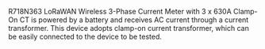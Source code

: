 R718N363 LoRaWAN Wireless 3-Phase Current Meter with 3 x 630A Clamp-On CT is powered by a battery and receives AC current through a current transformer. This device adopts clamp-on current transformer, which can be easily connected to the device to be tested.
